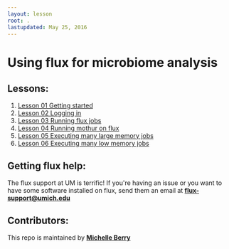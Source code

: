 ```yaml
---
layout: lesson
root: .
lastupdated: May 25, 2016
---
```



Using flux for microbiome analysis
=======


<!-- ###### INDEX OF LESSONS ON THIS TOPIC ###### -->

## Lessons:


1. [Lesson 01 Getting started](lessons/01-getting-started.html)
2. [Lesson 02 Logging in](lessons/02-login.html)
3. [Lesson 03 Running flux jobs](lessons/03-jobs.html)
4. [Lesson 04 Running mothur on flux](lessons/04-running-mothur.html)
5. [Lesson 05 Executing many large memory jobs](lessons/05-for-loops.html)
6. [Lesson 06 Executing many low memory jobs](lessons/06-job-arrays.html)

## Getting flux help:
The flux support at UM is terrific! If you're having an issue or you want to have some software installed on flux, send them an 
email at **flux-support@umich.edu**


## Contributors:
This repo is maintained by [**Michelle Berry**](https://github.com/michberr)

